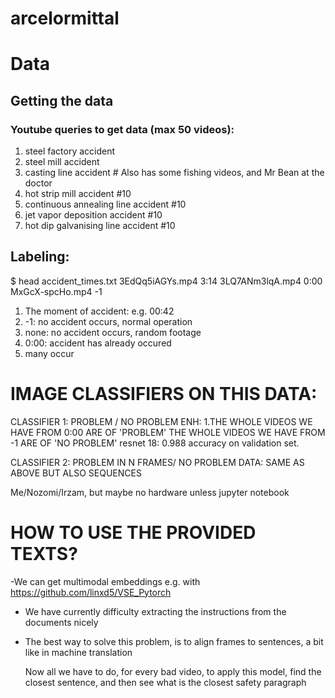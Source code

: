 # arcelormittal


# Data
## Getting the data
### Youtube queries to get data (max 50 videos):
1. steel factory accident
2. steel mill accident
3. casting line accident # Also has some fishing videos, and Mr Bean at the doctor
4. hot strip mill accident #10
5. continuous annealing line accident #10
6. jet vapor deposition accident #10
7. hot dip galvanising line accident #10

## Labeling:
$ head accident_times.txt
3EdQq5iAGYs.mp4 3:14
3LQ7ANm3lqA.mp4 0:00
MxGcX-spcHo.mp4 -1


1. The moment of accident: e.g. 00:42
2. -1: no accident occurs, normal operation
3. none: no accident occurs, random footage
4. 0:00: accident has already occured
5. many occur








# IMAGE CLASSIFIERS ON THIS DATA:
CLASSIFIER 1: 	PROBLEM / NO PROBLEM
	ENH: 1.THE WHOLE VIDEOS WE HAVE FROM 0:00 ARE OF 'PROBLEM'  THE WHOLE VIDEOS WE HAVE FROM -1 ARE OF 'NO PROBLEM'
	resnet 18: 0.988 accuracy on validation set.
	
CLASSIFIER 2:
	PROBLEM IN N FRAMES/ NO PROBLEM
	DATA: SAME AS ABOVE
	BUT ALSO SEQUENCES

Me/Nozomi/Irzam, but maybe no hardware unless jupyter notebook

# HOW TO USE THE PROVIDED TEXTS?
-We can get multimodal embeddings e.g. with  https://github.com/linxd5/VSE_Pytorch

- We have currently difficulty extracting the instructions from the documents nicely

- The best way to solve this problem, is to align frames to sentences, a bit like in machine translation

	Now all we have to do, for every bad video, to apply this model, find the closest sentence, and then see what is the closest safety paragraph

